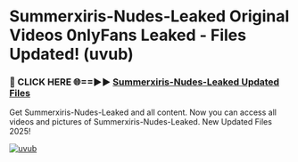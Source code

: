 # Summerxiris-Nudes-Leaked Original Videos 0nlyFans Leaked - Files Updated! (uvub)

<h3>🔴 CLICK HERE 🌐==►► <a href="https://tinyurl.com/4mcuefdz" rel="nofollow">Summerxiris-Nudes-Leaked Updated Files</a></h3>

Get Summerxiris-Nudes-Leaked and all content. Now you can access all videos and pictures of Summerxiris-Nudes-Leaked. New Updated Files 2025!

[![uvub](https://i.imgur.com/StAQSOY.gif)](https://tinyurl.com/4mcuefdz)
